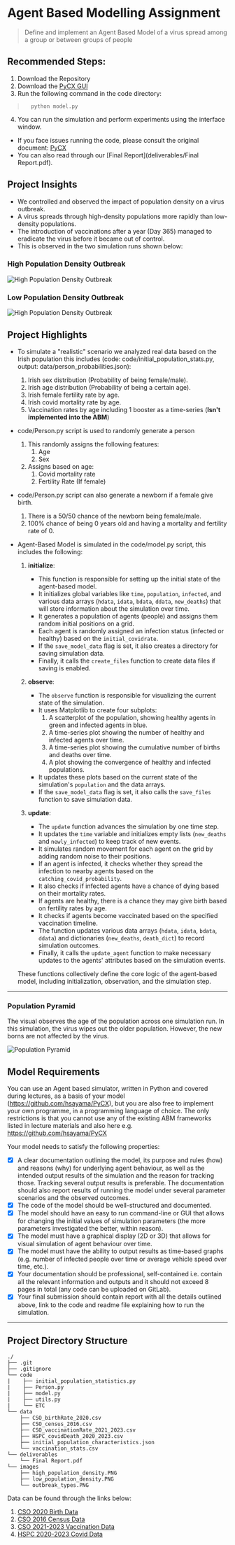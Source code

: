 # Agent Based Modelling Assignment
> Define and implement an Agent Based Model of a virus spread among a group or between groups of people

## Recommended Steps:

1. Download the Repository
2. Download the [PyCX GUI](https://math.libretexts.org/Bookshelves/Scientific_Computing_Simulations_and_Modeling/Book%3A_Introduction_to_the_Modeling_and_Analysis_of_Complex_Systems_(Sayama)/10%3A_Interactive_Simulations_of_Complex_Systems/10.02%3A_Interactive_Simulation_with_PyCX)
3. Run the following command in the code directory:
>       python model.py
4. You can run the simulation and perform experiments using the interface window.

- If you face issues running the code, please consult the original document: [PyCX](https://github.com/hsayama/PyCX/blob/master/README.md)
- You can also read through our [Final Report](deliverables/Final Report.pdf).
## Project Insights
- We controlled and observed the impact of population density on a virus outbreak.
- A virus spreads through high-density populations more rapidly than low-density populations.
- The introduction of vaccinations after a year (Day 365) managed to eradicate the virus before it became out of control.
- This is observed in the two simulation runs shown below:

### High Population Density Outbreak
![High Population Density Outbreak](images/high_population_density.PNG)

### Low Population Density Outbreak
![High Population Density Outbreak](images/low_population_density.PNG)

## Project Highlights
- To simulate a "realistic" scenario we analyzed real data based on the Irish population this includes (code: code/initial_population_stats.py, output: data/person_probabilities.json):
   1. Irish sex distribution (Probability of being female/male).
   2. Irish age distribution (Probability of being a certain age).
   3. Irish female fertility rate by age.
   4. Irish covid mortality rate by age.
   5. Vaccination rates by age including 1 booster as a time-series (**Isn't implemented into the ABM**)
- code/Person.py script is used to randomly generate a person
   1. This randomly assigns the following features:
      1. Age
      2. Sex
   2. Assigns based on age:
      1. Covid mortality rate
      2. Fertility Rate (If female)
- code/Person.py script can also generate a newborn if a female give birth.
   1. There is a 50/50 chance of the newborn being female/male.
   2. 100% chance of being 0 years old and having a mortality and fertility rate of 0.
- Agent-Based Model is simulated in the code/model.py script, this includes the following:
   1. **initialize**:
      - This function is responsible for setting up the initial state of the agent-based model.
      - It initializes global variables like `time`, `population`, `infected`, and various data arrays (`hdata`, `idata`, `bdata`, `ddata`, `new_deaths`) that will store information about the simulation over time.
      - It generates a population of agents (people) and assigns them random initial positions on a grid.
      - Each agent is randomly assigned an infection status (infected or healthy) based on the `initial_covidrate`.
      - If the `save_model_data` flag is set, it also creates a directory for saving simulation data.
      - Finally, it calls the `create_files` function to create data files if saving is enabled.
   
   2. **observe**:
      - The `observe` function is responsible for visualizing the current state of the simulation.
      - It uses Matplotlib to create four subplots:
        1. A scatterplot of the population, showing healthy agents in green and infected agents in blue.
        2. A time-series plot showing the number of healthy and infected agents over time.
        3. A time-series plot showing the cumulative number of births and deaths over time.
        4. A plot showing the convergence of healthy and infected populations.
      - It updates these plots based on the current state of the simulation's `population` and the data arrays.
      - If the `save_model_data` flag is set, it also calls the `save_files` function to save simulation data.
   
   3. **update**:
      - The `update` function advances the simulation by one time step.
      - It updates the `time` variable and initializes empty lists (`new_deaths` and `newly_infected`) to keep track of new events.
      - It simulates random movement for each agent on the grid by adding random noise to their positions.
      - If an agent is infected, it checks whether they spread the infection to nearby agents based on the `catching_covid_probability`.
      - It also checks if infected agents have a chance of dying based on their mortality rates.
      - If agents are healthy, there is a chance they may give birth based on fertility rates by age.
      - It checks if agents become vaccinated based on the specified vaccination timeline.
      - The function updates various data arrays (`hdata`, `idata`, `bdata`, `ddata`) and dictionaries (`new_deaths`, `death_dict`) to record simulation outcomes.
      - Finally, it calls the `update_agent` function to make necessary updates to the agents' attributes based on the simulation events.
   
   These functions collectively define the core logic of the agent-based model, including initialization, observation, and the simulation step.
---
### Population Pyramid 
The visual observes the age of the population across one simulation run. In this simulation, the virus wipes out the older population. However, the new borns are not affected by the virus.

![Population Pyramid](code/animation.gif)

## Model Requirements
You can use an Agent based simulator, written in Python and covered during lectures, as a basis of your model (https://github.com/hsayama/PyCX), but you are also free to implement your own programme, in a programming language of choice. The only restrictions is that you cannot use any of the existing ABM frameworks listed in lecture materials and also here e.g. https://github.com/hsayama/PyCX

Your model needs to satisfy the following properties:
- [x] A clear documentation outlining the model, its purpose and rules (how) and reasons (why) for underlying agent behaviour, as well as the intended output results of the simulation and the reason for tracking those. Tracking several output results is preferable. The documentation should also report results of running the model under several parameter scenarios and the observed outcomes.
- [x] The code of the model should be well-structured and documented.
- [x] The model should have an easy to run command-line or GUI that allows for changing the initial values of simulation parameters (the more parameters investigated the better, within reason).
- [x] The model must have a graphical display (2D or 3D) that allows for visual simulation of agent behaviour over time.
- [x] The model must have the ability to output results as time-based graphs (e.g. number of infected people over time or average vehicle speed over time, etc.).
- [x] Your documentation should be professional, self-contained i.e. contain all the relevant information and outputs and it should not exceed 8 pages in total (any code can be uploaded on GitLab).
- [x] Your final submission should contain report with all the details outlined above, link to the code and readme file explaining how to run the simulation.
---
## Project Directory Structure
```
./
├── .git
├── .gitignore
└── code
|    ├── initial_population_statistics.py
|    ├── Person.py
|    ├── model.py
|    ├── utils.py
|    └── ETC
└── data
    ├── CSO_birthRate_2020.csv
    ├── CSO_census_2016.csv
    ├── CSO_vaccinationRate_2021_2023.csv
    ├── HSPC_covidDeath_2020_2023.csv
    ├── initial_population_characteristics.json
    └── vaccination_stats.csv
└── deliverables
    └── Final Report.pdf
└── images
    ├── high_population_density.PNG
    ├── low_population_density.PNG
    └── outbreak_types.PNG
```
 
 Data can be found through the links below:
 1. [CSO 2020 Birth Data](https://data.cso.ie/table/VSA36)
 2. [CSO 2016 Census Data](https://data.cso.ie/table/E3001)
 3. [CSO 2021-2023 Vaccination Data](https://data.cso.ie/table/E3001)
 4. [HSPC 2020-2023 Covid Data](https://www.hpsc.ie/a-z/respiratory/coronavirus/novelcoronavirus/surveillance/covid-19deathsreportedinireland/COVID-19_Death_Report_Website_v1.8_06032023.pdf)
 
